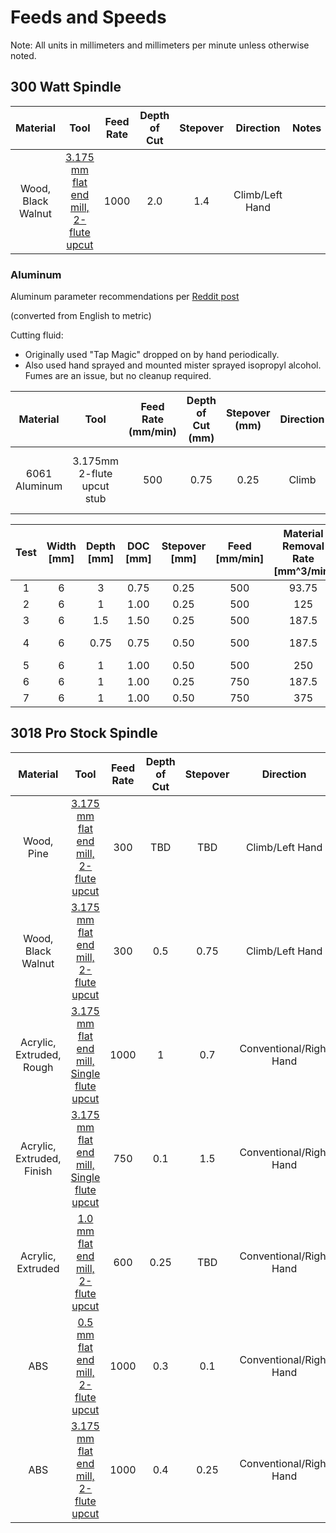 # Feeds and Speeds

Note: All units in millimeters and millimeters per minute unless otherwise noted.

## 300 Watt Spindle

| Material | Tool | Feed Rate | Depth of Cut |  Stepover | Direction | Notes |
| :-: | :-:  | :-: | :-: | :-: | :-: | ----- |
| Wood, Black Walnut | [3.175 mm flat end mill, 2-flute upcut](tools-n-bits.md#3175mm-dia-2-flute-upcut-carbide)| 1000 | 2.0 | 1.4 | Climb/Left Hand |

### Aluminum

Aluminum parameter recommendations per [Reddit post](https://www.reddit.com/r/hobbycnc/comments/1c5xfdf/genmitsu_3020_zaxis_500w_upgrade_vs_6061/)

(converted from English to metric)

Cutting fluid:
* Originally used "Tap Magic" dropped on by hand periodically.
* Also used hand sprayed and mounted mister sprayed isopropyl alcohol.  Fumes are an issue, but no cleanup required.

| Material | Tool | Feed Rate (mm/min) | Depth of Cut (mm) |  Stepover (mm) | Direction | Notes |
| :-: | :-:  | :-: | :-: | :-: | :-: | ----- |
| 6061 Aluminum | 3.175mm 2-flute upcut stub | 500 | 0.75 | 0.25 | Climb |Worked well with adaptive clearing|

|Test | Width [mm]|	Depth [mm]|	DOC [mm]|	Stepover [mm]|	Feed [mm/min]|	Material Removal Rate [mm^3/min]| Notes|
| :-: | :-: | :-: | :-: | :-: | :-: | :-: | :-: |
|1|	6|	3|	0.75|	0.25|	500|	93.75||
|2|	6|	1|	1.00|	0.25|	500|	125||
|3|	6|	1.5|	1.50|	0.25|	500|	187.5||
|4|	6|	0.75|	0.75|	0.50|	500|	187.5| Worked best|
|5|	6|	1|	1.00|	0.50|	500|	250||
|6|	6|	1|	1.00|	0.25|	750|	187.5||
|7|	6|	1|	1.00|	0.50|	750|	375||

## 3018 Pro Stock Spindle

| Material | Tool | Feed Rate | Depth of Cut |  Stepover | Direction | Notes |
| :-: | :-: | :-: | :-: | :-: | :-: | ----- |
| Wood, Pine         | [3.175 mm flat end mill, 2-flute upcut](tools-n-bits.md#3175mm-dia-2-flute-upcut-carbide)| 300 | TBD | TBD | Climb/Left Hand |
| Wood, Black Walnut | [3.175 mm flat end mill, 2-flute upcut](tools-n-bits.md#3175mm-dia-2-flute-upcut-carbide)| 300 | 0.5 | 0.75 | Climb/Left Hand |
| Acrylic, Extruded, Rough  | [3.175 mm flat end mill, Single flute upcut](tools-n-bits.md#3175mm-dia-single-flute-upcut-carbide) | 1000 | 1 | 0.7 |  Conventional/Right Hand||
| Acrylic, Extruded, Finish | [3.175 mm flat end mill, Single flute upcut](tools-n-bits.md#3175mm-dia-single-flute-upcut-carbide) | 750 | 0.1 | 1.5 |  Conventional/Right Hand||
| Acrylic, Extruded  | [1.0 mm flat end mill, 2-flute upcut](tools-n-bits.md#10mm-dia-2-flute-upcut-carbide) |  600 | 0.25 | TBD |  Conventional/Right Hand||
| ABS | [0.5 mm flat end mill, 2-flute upcut](https://www.adafruit.com/product/2072) | 1000 | 0.3 | 0.1 | Conventional/Right Hand | | 
| ABS | [3.175 mm flat end mill, 2-flute upcut](tools-n-bits.md#3175mm-dia-2-flute-upcut-carbide) | 1000 | 0.4 | 0.25 | Conventional/Right Hand | |
